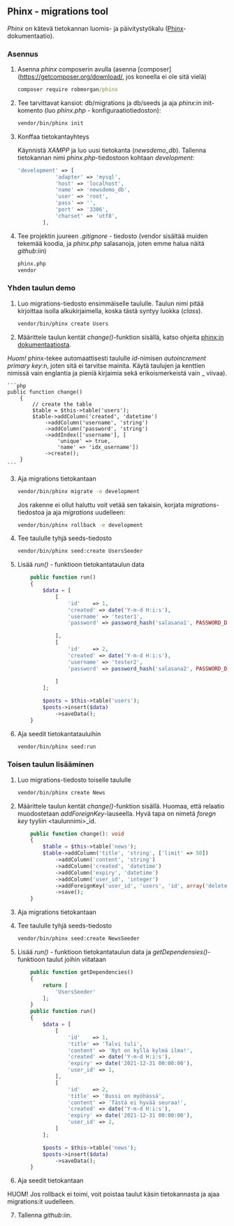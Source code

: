 ## Phinx - migrations tool

*Phinx* on kätevä tietokannan luomis- ja päivitystyökalu ([Phinx](https://phinx.org/)-dokumentaatio).

### Asennus

1. Asenna *phinx* composerin avulla (asenna [composer](https://getcomposer.org/download/, jos koneella ei ole sitä vielä)

    ```cmd
    composer require robmorgan/phinx
    ```

2. Tee tarvittavat kansiot: db/migrations ja db/seeds ja aja *phinx*:in init-komento (luo *phinx.php* - konfiguraatiotiedoston):

    ```cmd
    vendor/bin/phinx init
    ```

3. Konffaa tietokantayhteys

    Käynnistä *XAMPP* ja luo uusi tietokanta (*newsdemo_db*). Tallenna tietokannan nimi *phinx.php*-tiedostoon kohtaan *development*:

    ```php
    'development' => [
                'adapter' => 'mysql',
                'host' => 'localhost',
                'name' => 'newsdemo_db',
                'user' => 'root',
                'pass' => '',
                'port' => '3306',
                'charset' => 'utf8',
            ],
    ```

4. Tee projektin juureen *.gitignore* - tiedosto (vendor sisältää muiden tekemää koodia, ja *phinx.php* salasanoja, joten emme halua näitä *github*:iin)

    ```cmd
    phinx.php
    vendor
    ```

### Yhden taulun demo

1. Luo migrations-tiedosto ensimmäiselle taululle. Taulun nimi pitää kirjoittaa isolla alkukirjaimella, koska tästä syntyy luokka (*class*).

    ```cmd
    vendor/bin/phinx create Users
    ```

2. Määrittele taulun kentät *change()*-funktion sisällä, katso ohjeita [phinx:in dokumentaatiosta](https://book.cakephp.org/phinx/0/en/index.html).

*Huom!* phinx-tekee automaattisesti taululle *id*-nimisen *autoincrement primary key*:n, joten sitä ei tarvitse mainita. Käytä taulujen ja kenttien nimissä vain englantia ja pieniä kirjaimia sekä erikoismerkeistä vain _ viivaa).

    ```php
    public function change()
        {
            // create the table
            $table = $this->table('users');
            $table->addColumn('created', 'datetime')
                ->addColumn('username', 'string')
                ->addColumn('password', 'string')
                ->addIndex(['username'], [
                    'unique' => true,
                    'name' => 'idx_username'])
                ->create();
        }
    ```

3. Aja migrations tietokantaan

    ```cmd
    vendor/bin/phinx migrate -e development
    ```

    Jos rakenne ei ollut haluttu voit vetää sen takaisin, korjata *migrations*-tiedostoa ja aja *migrations* uudelleen:

    ```cmd
    vendor/bin/phinx rollback -e development
    ```

4. Tee taululle tyhjä seeds-tiedosto

    ```cmd
    vendor/bin/phinx seed:create UsersSeeder
    ```

5. Lisää *run()* - funktioon tietokantataulun data

    ```php
        public function run()
        {
            $data = [
                [
                    'id'    => 1,
                    'created' => date('Y-m-d H:i:s'),
                    'username' => 'tester1',
                    'password' => password_hash('salasana1', PASSWORD_DEFAULT),
            
                ],
                [
                    'id'    => 2,
                    'created' => date('Y-m-d H:i:s'),
                    'username' => 'tester2',
                    'password' => password_hash('salasana2', PASSWORD_DEFAULT),
            
                ]
            ];

            $posts = $this->table('users');
            $posts->insert($data)
                ->saveData();
        }
    ```

6. Aja seedit tietokantatauluihin

    ```cmd
    vendor/bin/phinx seed:run   
    ```

### Toisen taulun lisääminen

1. Luo migrations-tiedosto toiselle taululle

    ```cmd
    vendor/bin/phinx create News
    ```

2. Määrittele taulun kentät *change()*-funktion sisällä. Huomaa, että relaatio muodostetaan *addForeignKey*-lauseella. Hyvä tapa on nimetä *foregn key* tyyliin \<taulunnimi\>_id.

    ```php
        public function change(): void
        {
            $table = $this->table('news');
            $table->addColumn('title', 'string', ['limit' => 50])
                ->addColumn('content', 'string')
                ->addColumn('created', 'datetime')
                ->addColumn('expiry', 'datetime')
                ->addColumn('user_id', 'integer')
                ->addForeignKey('user_id', 'users', 'id', array('delete'=> 'CASCADE', 'update'=> 'NO_ACTION'))
                ->save();
        }
    ```

3. Aja migrations tietokantaan

4. Tee taululle tyhjä seeds-tiedosto

    ```cmd
    vendor/bin/phinx seed:create NewsSeeder
    ```

5. Lisää *run()* - funktioon tietokantataulun data ja *getDependensies()*-funktioon taulut joihin viitataan

    ```php
        public function getDependencies()
        {
            return [
                'UsersSeeder'
            ];
        }
        public function run()
        {
            $data = [
                [
                    'id'    => 1,
                    'title' => 'Talvi tuli',
                    'content' => 'Nyt on kyllä kylmä ilma!',
                    'created' => date('Y-m-d H:i:s'),
                    'expiry' => date('2021-12-31 00:00:00'), 
                    'user_id' => 1,
                ],
                [
                    'id'    => 2,
                    'title' => 'Bussi on myöhässä',
                    'content' => 'Tästä ei hyvää seuraa!',
                    'created' => date('Y-m-d H:i:s'),
                    'expiry' => date('2021-12-31 00:00:00'), 
                    'user_id' => 2,
                ]
            ];

            $posts = $this->table('news');
            $posts->insert($data)
                ->saveData();
        }
    ```

6. Aja seedit tietokantaan

HUOM! Jos rollback ei toimi, voit poistaa taulut käsin tietokannasta ja ajaa migrations:it uudelleen.

7. Tallenna *github*:iin.
